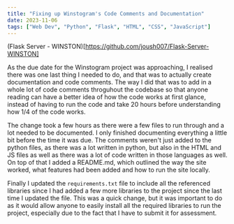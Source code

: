 ```yaml
---
title: "Fixing up Winstogram's Code Comments and Documentation"
date: 2023-11-06
tags: ["Web Dev", "Python", "Flask", "HTML", "CSS", "JavaScript"]
---
```


(Flask Server - WINSTON)[https://github.com/joush007/Flask-Server-WINSTON]

As the due date for the Winstogram project was approaching, I realised there was one last thing I needed to do, and that was to actually create documentation and code comments. The way I did that was to add in a whole lot of code comments throguhout the codebase so that anyone reading can have a better idea of how the code works at first glance, instead of having to run the code and take 20 hours before understanding how 1/4 of the code works.

The change took a few hours as there were a few files to run through and a lot needed to be documented. I only finished documenting everything a little bit before the time it was due. The comments weren't just added to the python files, as there was a lot written in python, but also in the HTML and JS files as well as there was a lot of code written in those languages as well. On top of that I added a README.md, which outlined the way the site worked, what features had been added and how to run the site locally.

Finally I updated the `requirements.txt` file to include all the referenced libraries since I had added a few more libraries to the project since the last time I updated the file. This was a quick change, but it was important to do as it would allow anyone to easily install all the required libraries to run the project, especially due to the fact that I have to submit it for assessment.